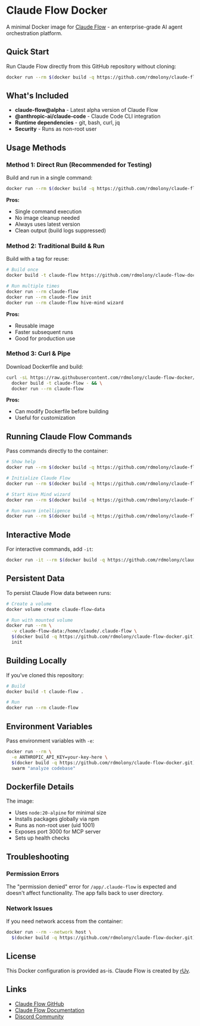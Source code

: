 # Claude Flow Docker

A minimal Docker image for [Claude Flow](https://github.com/ruvnet/claude-flow) - an enterprise-grade AI agent orchestration platform.

## Quick Start

Run Claude Flow directly from this GitHub repository without cloning:

```bash
docker run --rm $(docker build -q https://github.com/rdmolony/claude-flow-docker.git)
```

## What's Included

- **claude-flow@alpha** - Latest alpha version of Claude Flow
- **@anthropic-ai/claude-code** - Claude Code CLI integration
- **Runtime dependencies** - git, bash, curl, jq
- **Security** - Runs as non-root user

## Usage Methods

### Method 1: Direct Run (Recommended for Testing)

Build and run in a single command:

```bash
docker run --rm $(docker build -q https://github.com/rdmolony/claude-flow-docker.git)
```

**Pros:**
- Single command execution
- No image cleanup needed
- Always uses latest version
- Clean output (build logs suppressed)

### Method 2: Traditional Build & Run

Build with a tag for reuse:

```bash
# Build once
docker build -t claude-flow https://github.com/rdmolony/claude-flow-docker.git

# Run multiple times
docker run --rm claude-flow
docker run --rm claude-flow init
docker run --rm claude-flow hive-mind wizard
```

**Pros:**
- Reusable image
- Faster subsequent runs
- Good for production use

### Method 3: Curl & Pipe

Download Dockerfile and build:

```bash
curl -sL https://raw.githubusercontent.com/rdmolony/claude-flow-docker/main/Dockerfile | \
  docker build -t claude-flow - && \
  docker run --rm claude-flow
```

**Pros:**
- Can modify Dockerfile before building
- Useful for customization

## Running Claude Flow Commands

Pass commands directly to the container:

```bash
# Show help
docker run --rm $(docker build -q https://github.com/rdmolony/claude-flow-docker.git)

# Initialize Claude Flow
docker run --rm $(docker build -q https://github.com/rdmolony/claude-flow-docker.git) init

# Start Hive Mind wizard
docker run --rm $(docker build -q https://github.com/rdmolony/claude-flow-docker.git) hive-mind wizard

# Run swarm intelligence
docker run --rm $(docker build -q https://github.com/rdmolony/claude-flow-docker.git) swarm "build REST API"
```

## Interactive Mode

For interactive commands, add `-it`:

```bash
docker run -it --rm $(docker build -q https://github.com/rdmolony/claude-flow-docker.git) hive-mind wizard
```

## Persistent Data

To persist Claude Flow data between runs:

```bash
# Create a volume
docker volume create claude-flow-data

# Run with mounted volume
docker run --rm \
  -v claude-flow-data:/home/claude/.claude-flow \
  $(docker build -q https://github.com/rdmolony/claude-flow-docker.git) \
  init
```

## Building Locally

If you've cloned this repository:

```bash
# Build
docker build -t claude-flow .

# Run
docker run --rm claude-flow
```

## Environment Variables

Pass environment variables with `-e`:

```bash
docker run --rm \
  -e ANTHROPIC_API_KEY=your-key-here \
  $(docker build -q https://github.com/rdmolony/claude-flow-docker.git) \
  swarm "analyze codebase"
```

## Dockerfile Details

The image:
- Uses `node:20-alpine` for minimal size
- Installs packages globally via npm
- Runs as non-root user (uid 1001)
- Exposes port 3000 for MCP server
- Sets up health checks

## Troubleshooting

### Permission Errors

The "permission denied" error for `/app/.claude-flow` is expected and doesn't affect functionality. The app falls back to user directory.

### Network Issues

If you need network access from the container:

```bash
docker run --rm --network host \
  $(docker build -q https://github.com/rdmolony/claude-flow-docker.git)
```

## License

This Docker configuration is provided as-is. Claude Flow is created by [rUv](https://github.com/ruvnet).

## Links

- [Claude Flow GitHub](https://github.com/ruvnet/claude-flow)
- [Claude Flow Documentation](https://github.com/ruvnet/claude-flow/tree/main/docs)
- [Discord Community](https://discord.agentics.org)